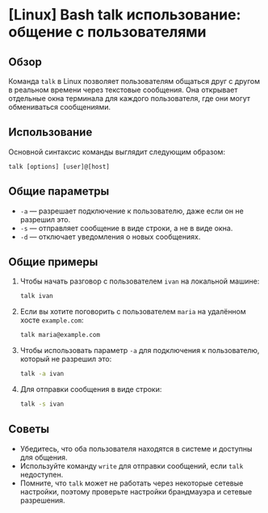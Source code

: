 # [Linux] Bash talk использование: общение с пользователями

## Обзор
Команда `talk` в Linux позволяет пользователям общаться друг с другом в реальном времени через текстовые сообщения. Она открывает отдельные окна терминала для каждого пользователя, где они могут обмениваться сообщениями.

## Использование
Основной синтаксис команды выглядит следующим образом:

```
talk [options] [user]@[host]
```

## Общие параметры
- `-a` — разрешает подключение к пользователю, даже если он не разрешил это.
- `-s` — отправляет сообщение в виде строки, а не в виде окна.
- `-d` — отключает уведомления о новых сообщениях.

## Общие примеры
1. Чтобы начать разговор с пользователем `ivan` на локальной машине:
   ```bash
   talk ivan
   ```

2. Если вы хотите поговорить с пользователем `maria` на удалённом хосте `example.com`:
   ```bash
   talk maria@example.com
   ```

3. Чтобы использовать параметр `-a` для подключения к пользователю, который не разрешил это:
   ```bash
   talk -a ivan
   ```

4. Для отправки сообщения в виде строки:
   ```bash
   talk -s ivan
   ```

## Советы
- Убедитесь, что оба пользователя находятся в системе и доступны для общения.
- Используйте команду `write` для отправки сообщений, если `talk` недоступен.
- Помните, что `talk` может не работать через некоторые сетевые настройки, поэтому проверьте настройки брандмауэра и сетевые разрешения.
